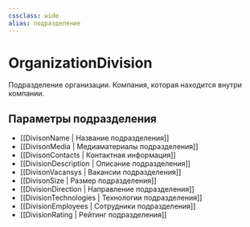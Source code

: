 ```yaml
---
cssclass: wide
alias: подразделение
---
```

# OrganizationDivision

Подразделение организации. Компания, которая находится внутри компании.

## Параметры подразделения

- [[DivisonName | Название подразделения]]
- [[DivisonMedia | Медиаматериалы подразделения]]
- [[DivisonContacts | Контактная информация]]
- [[DivisionDescription | Описание подразделения]]
- [[DivisonVacansys | Вакансии подразделения]]
- [[DivisonSize | Размер подразделения]]
- [[DivisionDirection | Направление подразделения]]
- [[DivisionTechnologies | Технологии подразделения]]
- [[DivisionEmployees | Сотрудники подразделения]]
- [[DivisionRating | Рейтинг подразделения]]
